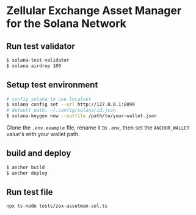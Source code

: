 # Zellular Exchange Asset Manager for the Solana Network

## Run test validator
```bash
$ solana-test-validator
$ solana airdrop 100
```

## Setup test environment
```bash
# config solana to use localnet
$ solana config set --url http://127.0.0.1:8899
# default path: ~/.config/solana/id.json
$ solana-keygen new --outfile /path/to/your-wallet.json
```
Clone the `.env.example` file, rename it to `.env`, then set the `ANCHOR_WALLET` value's with your wallet path.

## build and deploy
```bash
$ anchor build
$ anchor deploy
```

## Run test file
```bash
npx ts-node tests/zex-assetman-sol.ts
```